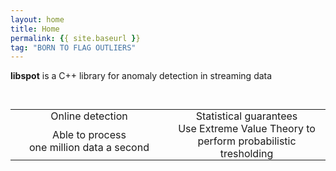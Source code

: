 ```yaml
---
layout: home
title: Home
permalink: {{ site.baseurl }}
tag: "BORN TO FLAG OUTLIERS"
---
```


**libspot** is a C++ library for anomaly detection in streaming data
<!-- 
Its core algorithm, **SPOT**, uses incoming data to compute smart thresholds with the statistical guarantees you want.
-->

&nbsp;
&nbsp;
&nbsp;


<style type="text/css">
    td {
        padding:0 10px 0 10px;
        white-space: pre-wrap;
    }
</style>


<table align="center" width="100%" style="margin: auto auto;">
	<TR ALIGN="CENTER">
		<TD width="50%"><i class="fa fa-angle-double-right fa-2x" aria-hidden="true"></i></TD>
		<TD width="50%"><i class="fa fa-superscript fa-2x" aria-hidden="true"></i></TD>
   </TR>
   <TR ALIGN="CENTER">
		<TD width="50%"><homecat>Online detection</homecat></TD>
		<TD width="50%"><homecat>Statistical guarantees</homecat></TD>
   </TR>
   <TR ALIGN="CENTER">
		<TD width="50%">Able to process<br>one million data a second</TD>
		<TD width="50%">Use Extreme Value Theory to<br>perform probabilistic tresholding</TD>
   </TR>
</table>
<!--
<table align="center" width="100%" style="margin: auto auto;">
	<TR ALIGN="CENTER">
		<TD width="33%"><i class="fa fa-angle-double-right fa-2x" aria-hidden="true"></i></TD>
		<TD width="33%"><i class="fa fa-superscript fa-2x" aria-hidden="true"></i></TD>
		<TD width="33%"><i class="fa fa-leaf fa-2x" aria-hidden="true"></i></TD>
   </TR>
   <TR ALIGN="CENTER">
      <TD width="33%"><homecat>Online detection</homecat></TD>
      <TD width="33%"><homecat>Statistical guarantees</homecat></TD>
      <TD width="33%"><homecat>Lightweight</homecat></TD>
   </TR>
   <TR ALIGN="CENTER">
      <TD width="33%">Able to process one million data a second</TD>
      <TD width="33%">Use Extreme Value Theory to perform probabilistic tresholding</TD>
      <TD width="33%">Low CPU usage and memory required</TD>
   </TR>
</table>
-->
